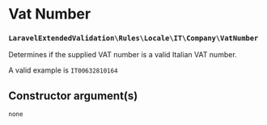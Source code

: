# Vat Number
### `LaravelExtendedValidation\Rules\Locale\IT\Company\VatNumber`

Determines if the supplied VAT number is a valid Italian VAT number.

A valid example is `IT00632810164`

## Constructor argument(s)

```php
none
```